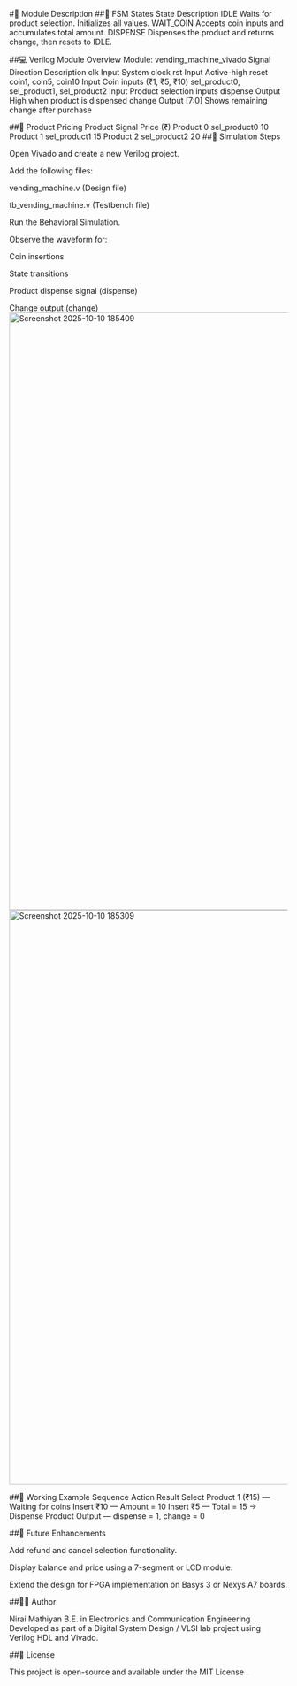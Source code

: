 #🧩 Module Description
##🧠 FSM States
State	Description
IDLE	Waits for product selection. Initializes all values.
WAIT_COIN	Accepts coin inputs and accumulates total amount.
DISPENSE	Dispenses the product and returns change, then resets to IDLE.

##💻 Verilog Module Overview
Module: vending_machine_vivado
Signal	Direction	Description
clk	Input	System clock
rst	Input	Active-high reset
coin1, coin5, coin10	Input	Coin inputs (₹1, ₹5, ₹10)
sel_product0, sel_product1, sel_product2	Input	Product selection inputs
dispense	Output	High when product is dispensed
change	Output [7:0]	Shows remaining change after purchase

##🧮 Product Pricing
Product	Signal	Price (₹)
Product 0	sel_product0	10
Product 1	sel_product1	15
Product 2	sel_product2	20
##🧪 Simulation Steps

Open Vivado and create a new Verilog project.

Add the following files:

vending_machine.v (Design file)

tb_vending_machine.v (Testbench file)

Run the Behavioral Simulation.

Observe the waveform for:

Coin insertions

State transitions

Product dispense signal (dispense)

Change output (change)
<img width="1920" height="1080" alt="Screenshot 2025-10-10 185409" src="https://github.com/user-attachments/assets/540638db-7b39-407f-8e4f-28d1e0b53ff0" />
<img width="1910" height="1039" alt="Screenshot 2025-10-10 185309" src="https://github.com/user-attachments/assets/5aa591ce-51e8-4fa8-9b27-5413205eb624" />



##🧠 Working Example
Sequence	Action	Result
Select Product 1 (₹15)	—	Waiting for coins
Insert ₹10	—	Amount = 10
Insert ₹5	—	Total = 15 → Dispense Product
Output	—	dispense = 1, change = 0


##🚀 Future Enhancements

Add refund and cancel selection functionality.

Display balance and price using a 7-segment or LCD module.

Extend the design for FPGA implementation on Basys 3 or Nexys A7 boards.

##👨‍💻 Author

Nirai Mathiyan
B.E. in Electronics and Communication Engineering
Developed as part of a Digital System Design / VLSI lab project using Verilog HDL and Vivado.

##🧾 License

This project is open-source and available under the MIT License
.
